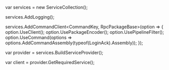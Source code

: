 var services = new ServiceCollection();

services.AddLogging();

services.AddCommandClient<CommandKey, RpcPackageBase>(option =>
{
    option.UseClient<RpcClient>();
    option.UsePackageEncoder<RpcPackageEncode>();
    option.UsePipelineFilter<RpcPipeLineFilter>();
    option.UseCommand(options => options.AddCommandAssembly(typeof(LoginAck).Assembly));
});

var provider = services.BuildServiceProvider();

var client = provider.GetRequiredService<RpcClient>();
